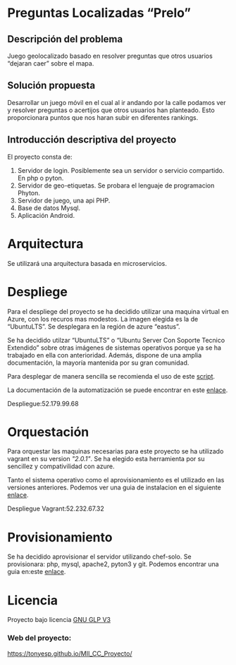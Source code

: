 # Preguntas Localizadas “Prelo”

## Descripción del problema 
Juego geolocalizado basado en resolver preguntas que otros usuarios “dejaran caer” sobre el mapa.

## Solución propuesta

Desarrollar un juego móvil en el cual al ir andando por la calle podamos ver y resolver preguntas o acertijos que otros usuarios han planteado. Esto proporcionara puntos que nos haran subir en diferentes rankings.

## Introducción descriptiva del proyecto

El proyecto consta de:
1. Servidor de login. Posiblemente sea un servidor o servicio compartido. En php o pyton.
2. Servidor de geo-etiquetas. Se probara el lenguaje de programacion Phyton.
3. Servidor de juego, una api PHP.
4. Base de datos Mysql.
5. Aplicación Android.

# Arquitectura

Se utilizará una arquitectura basada en microservicios.

# Despliege

Para el despliege del proyecto se ha decidido utilizar una maquina virtual en Azure, con los recuros mas modestos. La imagen elegida es la de “UbuntuLTS”. Se desplegara en la región de azure “eastus”.

Se ha decidido utilzar “UbuntuLTS” o “Ubuntu Server Con Soporte Tecnico Extendido” sobre otras imágenes de sistemas operativos porque ya se ha trabajado en ella con anterioridad. Además, dispone de una amplia documentación, la mayoría mantenida por su gran comunidad.

Para desplegar de manera sencilla se recomienda el uso de este [script]( https://github.com/tonyESP/MII_CC_Proyecto/blob/master/acopio.sh).

La documentación de la automatización se puede encontrar en este [enlace](https://github.com/tonyESP/MII_CC_Proyecto/blob/master/automatizacion/README.md).

Despliegue:52.179.99.68


# Orquestación

Para orquestar las maquinas necesarias para este proyecto se ha utilizado vagrant en su version _"2.0.1"_. Se ha elegido esta herramienta por su sencillez y compativilidad con azure.

Tanto el sistema operativo como el aprovisionamiento es el utilizado en las versiones anteriores. Podemos ver una guia de instalacion en el siguiente [enlace](https://github.com/tonyESP/MII_CC_Proyecto/tree/master/orquestacion).

Despliegue Vagrant:52.232.67.32

# Provisionamiento

Se ha decidido aprovisionar el servidor utilizando chef-solo.
Se provisionara: php, mysql, apache2, pyton3 y git.
Podemos encontrar una guia en:este [enlace](https://github.com/tonyESP/MII_CC_Proyecto/blob/master/provision/chef-solo/README.md).


# Licencia

Proyecto bajo licencia [GNU GLP V3](https://github.com/tonyESP/MII_CC_Proyecto/blob/master/LICENSE)

### Web del proyecto:

https://tonyesp.github.io/MII_CC_Proyecto/
